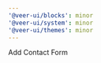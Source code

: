 ```yaml
---
'@veer-ui/blocks': minor
'@veer-ui/system': minor
'@veer-ui/themes': minor
---
```


Add Contact Form

